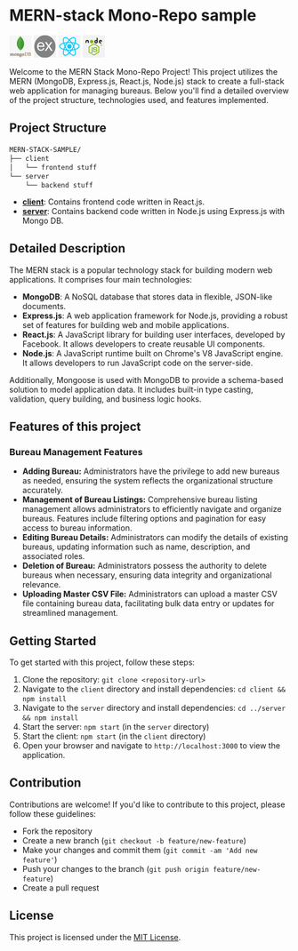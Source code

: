 # MERN-stack Mono-Repo sample
![M](./media/mongo.png) ![E](./media/express.png) ![R](./media/react.png) ![N](./media/node.png)

Welcome to the MERN Stack Mono-Repo Project! This project utilizes the MERN (MongoDB, Express.js, React.js, Node.js) stack to create a full-stack web application for managing bureaus. Below you'll find a detailed overview of the project structure, technologies used, and features implemented.

## Project Structure

```
MERN-STACK-SAMPLE/
├── client
│   └── frontend stuff
└── server
    └── backend stuff
```

- **[client](./client/README.md)**: Contains frontend code written in React.js.
- **[server](./server/README.md)**: Contains backend code written in Node.js using Express.js with Mongo DB.

## Detailed Description

The MERN stack is a popular technology stack for building modern web applications. It comprises four main technologies:

- **MongoDB**: A NoSQL database that stores data in flexible, JSON-like documents.
- **Express.js**: A web application framework for Node.js, providing a robust set of features for building web and mobile applications.
- **React.js**: A JavaScript library for building user interfaces, developed by Facebook. It allows developers to create reusable UI components.
- **Node.js**: A JavaScript runtime built on Chrome's V8 JavaScript engine. It allows developers to run JavaScript code on the server-side.

Additionally, Mongoose is used with MongoDB to provide a schema-based solution to model application data. It includes built-in type casting, validation, query building, and business logic hooks.

## Features of this project

### Bureau Management Features

- **Adding Bureau:** Administrators have the privilege to add new bureaus as needed, ensuring the system reflects the organizational structure accurately.
- **Management of Bureau Listings:** Comprehensive bureau listing management allows administrators to efficiently navigate and organize bureaus. Features include filtering options and pagination for easy access to bureau information.
- **Editing Bureau Details:** Administrators can modify the details of existing bureaus, updating information such as name, description, and associated roles.
- **Deletion of Bureau:** Administrators possess the authority to delete bureaus when necessary, ensuring data integrity and organizational relevance.
- **Uploading Master CSV File:** Administrators can upload a master CSV file containing bureau data, facilitating bulk data entry or updates for streamlined management.

## Getting Started

To get started with this project, follow these steps:

1. Clone the repository: `git clone <repository-url>`
2. Navigate to the `client` directory and install dependencies: `cd client && npm install`
3. Navigate to the `server` directory and install dependencies: `cd ../server && npm install`
4. Start the server: `npm start` (in the `server` directory)
5. Start the client: `npm start` (in the `client` directory)
6. Open your browser and navigate to `http://localhost:3000` to view the application.

## Contribution

Contributions are welcome! If you'd like to contribute to this project, please follow these guidelines:

- Fork the repository
- Create a new branch (`git checkout -b feature/new-feature`)
- Make your changes and commit them (`git commit -am 'Add new feature'`)
- Push your changes to the branch (`git push origin feature/new-feature`)
- Create a pull request

## License

This project is licensed under the [MIT License](LICENSE).
